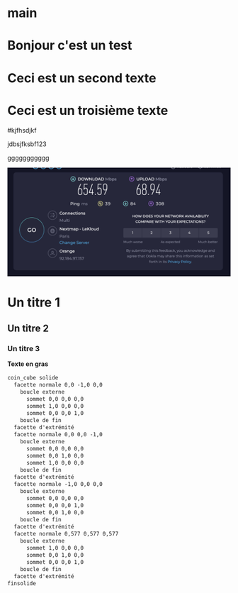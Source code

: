 # main

# Bonjour c'est un test

# Ceci est un second texte

# Ceci est un troisième texte

#kjfhsdjkf

jdbsjfksbf123

ggggggggggg

![Alt text](<Images/Co en 5G.png>)

# Un titre 1

## Un titre 2

### Un titre 3

**Texte en gras**

```stl
coin_cube solide
  facette normale 0,0 -1,0 0,0
    boucle externe
      sommet 0,0 0,0 0,0
      sommet 1,0 0,0 0,0
      sommet 0,0 0,0 1,0
    boucle de fin
  facette d'extrémité
  facette normale 0,0 0,0 -1,0
    boucle externe
      sommet 0,0 0,0 0,0
      sommet 0,0 1,0 0,0
      sommet 1,0 0,0 0,0
    boucle de fin
  facette d'extrémité
  facette normale -1,0 0,0 0,0
    boucle externe
      sommet 0,0 0,0 0,0
      sommet 0,0 0,0 1,0
      sommet 0,0 1,0 0,0
    boucle de fin
  facette d'extrémité
  facette normale 0,577 0,577 0,577
    boucle externe
      sommet 1,0 0,0 0,0
      sommet 0,0 1,0 0,0
      sommet 0,0 0,0 1,0
    boucle de fin
  facette d'extrémité
finsolide
```
